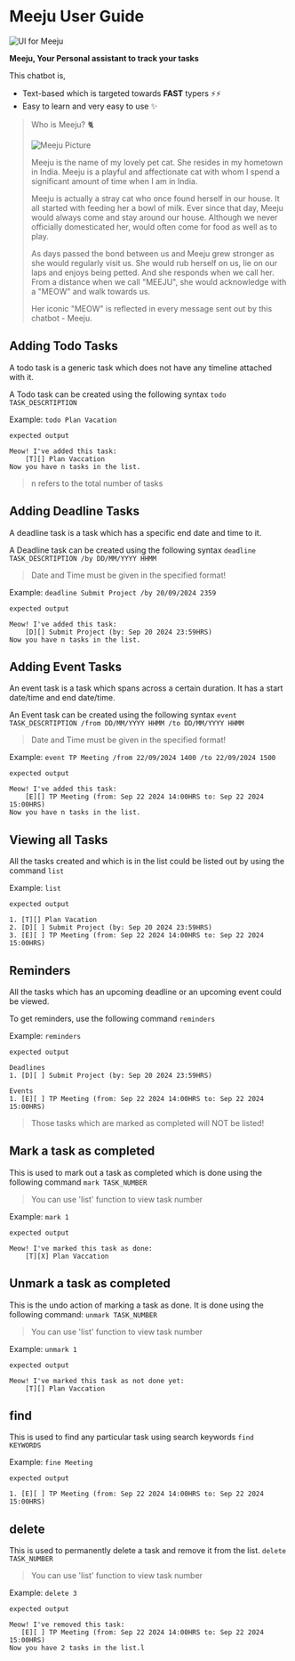 # Meeju User Guide


![UI for Meeju](./ui.png)

**Meeju, Your Personal assistant to track your tasks**

This chatbot is,
- Text-based which is targeted towards **FAST** typers ⚡⚡
- Easy to learn and very easy to use ✨



> Who is Meeju? 🐈
> 
> ![Meeju Picture](./meeju.png)
> 
> Meeju is the name of my lovely pet cat.
> She resides in my hometown in India. 
> Meeju is a playful and affectionate cat with whom I spend 
> a significant amount of time when I am in India.
> 
> Meeju is actually a stray cat who once found herself in our house.
> It all started with feeding her a bowl of milk. 
> Ever since that day, Meeju would always come and stay around our house.
> Although we never officially domesticated her, would often come for food as well as to play. 
> 
> As days passed the bond between us and Meeju grew stronger as she would
> regularly visit us. She would rub herself on us, lie on our laps and 
> enjoys being petted. And she responds when we call her. 
> From a distance when we call "MEEJU", she would acknowledge with a "MEOW"
> and walk towards us.
> 
> Her iconic "MEOW" is reflected in every message sent out by this chatbot - Meeju.

## Adding Todo Tasks

A todo task is a generic task which does not have any timeline attached with it.

A Todo task can be created using the following syntax
`todo TASK_DESCRTIPTION`


Example: `todo Plan Vacation`

```
expected output

Meow! I've added this task:
    [T][] Plan Vaccation
Now you have n tasks in the list.
```

> n refers to the total number of tasks

## Adding Deadline Tasks

A deadline task is a task which has a specific end date and time to it.

A Deadline task can be created using the following syntax
`deadline TASK_DESCRTIPTION /by DD/MM/YYYY HHMM`

> Date and Time must be given in the specified format!

Example: `deadline Submit Project /by 20/09/2024 2359`

```
expected output

Meow! I've added this task:
    [D][] Submit Project (by: Sep 20 2024 23:59HRS)
Now you have n tasks in the list.
```

## Adding Event Tasks

An event task is a task which spans across a certain duration. It has a start date/time and end date/time.

An Event task can be created using the following syntax
`event TASK_DESCRTIPTION /from DD/MM/YYYY HHMM /to DD/MM/YYYY HHMM`

> Date and Time must be given in the specified format!

Example: `event TP Meeting /from 22/09/2024 1400 /to 22/09/2024 1500`

```
expected output

Meow! I've added this task:
    [E][] TP Meeting (from: Sep 22 2024 14:00HRS to: Sep 22 2024 15:00HRS)
Now you have n tasks in the list.
```

## Viewing all Tasks

All the tasks created and which is in the list could be listed out by using the command
`list`

Example: `list`

```
expected output

1. [T][] Plan Vacation
2. [D][ ] Submit Project (by: Sep 20 2024 23:59HRS)
3. [E][ ] TP Meeting (from: Sep 22 2024 14:00HRS to: Sep 22 2024 15:00HRS)
```

## Reminders

All the tasks which has an upcoming deadline or an upcoming event could be viewed.

To get reminders, use the following command
`reminders`

Example: `reminders`

```
expected output

Deadlines
1. [D][ ] Submit Project (by: Sep 20 2024 23:59HRS)

Events
1. [E][ ] TP Meeting (from: Sep 22 2024 14:00HRS to: Sep 22 2024 15:00HRS)
```
> Those tasks which are marked as completed will NOT be listed!

## Mark a task as completed

This is used to mark out a task as completed which is done using the following command
`mark TASK_NUMBER`

> You can use 'list' function to view task number


Example: `mark 1`

```
expected output

Meow! I've marked this task as done:
    [T][X] Plan Vaccation
```

## Unmark a task as completed

This is the undo action of marking a task as done. It is done using the following command:
`unmark TASK_NUMBER`

> You can use 'list' function to view task number


Example: `unmark 1`

```
expected output

Meow! I've marked this task as not done yet:
    [T][] Plan Vaccation
```

## find

This is used to find any particular task using search keywords
`find KEYWORDS`

Example: `fine Meeting`

```
expected output

1. [E][ ] TP Meeting (from: Sep 22 2024 14:00HRS to: Sep 22 2024 15:00HRS)
```

## delete

This is used to permanently delete a task and remove it from the list.
`delete TASK_NUMBER`

> You can use 'list' function to view task number

Example: `delete 3`

```
expected output

Meow! I've removed this task:
   [E][ ] TP Meeting (from: Sep 22 2024 14:00HRS to: Sep 22 2024 15:00HRS)
Now you have 2 tasks in the list.l
```

